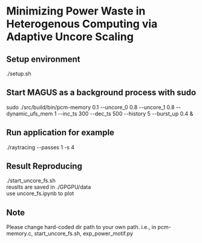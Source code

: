 # Minimizing Power Waste in Heterogenous Computing via Adaptive Uncore Scaling

## Setup environment
./setup.sh

## Start MAGUS as a background process with sudo 
sudo ./src/build/bin/pcm-memory 0.1 --uncore_0 0.8 --uncore_1 0.8 --dynamic_ufs_mem 1 --inc_ts 300
--dec_ts 500 --history 5 --burst_up 0.4 &


## Run application for example
./raytracing --passes 1 -s 4


## Result Reproducing
./start_uncore_fs.sh   
reuslts are saved in ./GPGPU/data  
use uncore_fs.ipynb to plot

## Note
Please change hard-coded dir path to your own path. 
i.e., in pcm-memory.c, start_uncore_fs.sh, exp_power_motif.py
